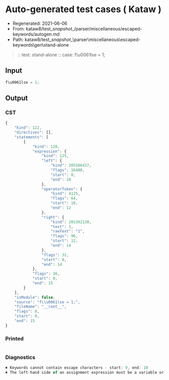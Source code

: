 # Auto-generated test cases ( Kataw )
- Regenerated: 2021-06-06
- From: kataw8/test\__snapshot__/parser/miscellaneous/escaped-keywords/autogen.md
- Path: kataw8/test\__snapshot__\parser\miscellaneous\escaped-keywords\gen\stand-alone
> :: test: stand-alone
> :: case: f\u0061lse = 1;
## Input

`````js
f\u0061lse = 1;
`````
## Output

### CST

```javascript
{
    "kind": 122,
    "directives": [],
    "statements": [
        {
            "kind": 120,
            "expression": {
                "kind": 125,
                "left": {
                    "kind": 205586437,
                    "flags": 16480,
                    "start": 0,
                    "end": 10
                },
                "operatorToken": {
                    "kind": 4125,
                    "flags": 64,
                    "start": 10,
                    "end": 12
                },
                "right": {
                    "kind": 201392130,
                    "text": 1,
                    "rawText": "1",
                    "flags": 96,
                    "start": 12,
                    "end": 14
                },
                "flags": 32,
                "start": 0,
                "end": 14
            },
            "flags": 16,
            "start": 0,
            "end": 15
        }
    ],
    "isModule": false,
    "source": "f\\u0061lse = 1;",
    "fileName": "__root__",
    "flags": 0,
    "start": 0,
    "end": 15
}
```

### Printed

```javascript

```

### Diagnostics

```javascript
✖ Keywords cannot contain escape characters - start: 0, end: 10
✖ The left-hand side of an assignment expression must be a variable or a property access - start: 10, end: 12

```

